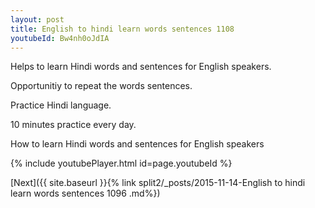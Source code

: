 ```yaml
---
layout: post
title: English to hindi learn words sentences 1108 
youtubeId: Bw4nh0oJdIA
---
```

 
 
Helps to learn Hindi words and sentences for English speakers.

Opportunitiy to repeat the words sentences. 

Practice Hindi language. 
 
10 minutes practice every day. 
 
How to learn Hindi words and sentences for English speakers 
 
{% include youtubePlayer.html id=page.youtubeId %}
 
 
[Next]({{ site.baseurl }}{% link  split2/_posts/2015-11-14-English to hindi learn words sentences 1096 .md%})
 
